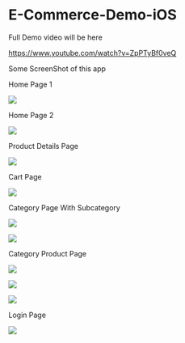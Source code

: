 # E-Commerce-Demo-iOS

Full Demo video will be here

https://www.youtube.com/watch?v=ZpPTyBf0veQ

Some ScreenShot of this app

Home Page 1

![](images/home1.png)

Home Page 2

![](images/home2.png)

Product Details Page

![](images/product_details.png)


Cart Page

![](images/cart.png)

Category Page With Subcategory

![](images/cat1.png)


![](images/cat2.png)

Category Product Page

![](images/cat_product1.png)

![](images/cat_product2.png)

![](images/filter_view.png)

Login Page


![](images/login.png)
